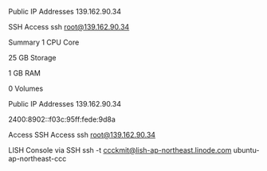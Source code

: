 
Public IP Addresses
139.162.90.34

SSH Access
ssh root@139.162.90.34


Summary
1 CPU Core

25 GB Storage

1 GB RAM

0 Volumes

Public IP Addresses
139.162.90.34

2400:8902::f03c:95ff:fede:9d8a

Access
SSH Access
ssh root@139.162.90.34

LISH Console via SSH
ssh -t ccckmit@lish-ap-northeast.linode.com ubuntu-ap-northeast-ccc

